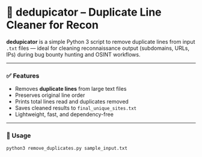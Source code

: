 # 🧹 dedupicator – Duplicate Line Cleaner for Recon

**dedupicator** is a simple Python 3 script to remove duplicate lines from input `.txt` files — ideal for cleaning reconnaissance output (subdomains, URLs, IPs) during bug bounty hunting and OSINT workflows.

---

### ✅ Features

- Removes **duplicate lines** from large text files
- Preserves original line order
- Prints total lines read and duplicates removed
- Saves cleaned results to `final_unique_sites.txt`
- Lightweight, fast, and dependency-free

---

### 🔧 Usage

```bash
python3 remove_duplicates.py sample_input.txt
